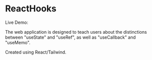 # ReactHooks
 
Live Demo: 

The web application is designed to teach users about the distinctions between "useState" and "useRef", as well as "useCallback" and "useMemo".

Created using React/Tailwind.
